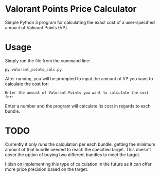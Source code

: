 # Valorant Points Price Calculator

Simple Python 3 program for calculating the exact cost of a user-specified amount of Valorant Points (VP).

# Usage

Simply run the file from the command line:

    py valorant_points_calc.py

After running, you will be prompted to input the amount of VP you want to calculate the cost for:

    Enter the amount of Valorant Points you want to calculate the cost for:_

 Enter a number and the program will calculate its cost in regards to each bundle.

 # TODO

 Currently it only runs the calculation per each bundle, getting the minimum amount of that bundle needed to reach the specified target. This doesn't cover the option of buying two different bundles to meet the target. 
 
 I plan on implementing this type of calculation in the future as it can offer more price precision based on the target.